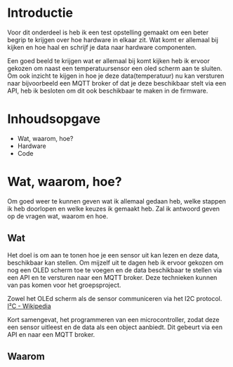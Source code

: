 # Introductie

Voor dit onderdeel is heb ik een test opstelling gemaakt om een beter begrip te krijgen over hoe hardware in elkaar zit. Wat komt er allemaal bij kijken en hoe haal en schrijf je data naar hardware componenten. 

Een goed beeld te krijgen wat er allemaal bij komt kijken heb ik ervoor gekozen om naast een temperatuursensor een oled scherm aan te sluiten.
Om ook inzicht te kijgen in hoe je deze data(temperatuur) nu kan versturen naar bijvoorbeeld een MQTT broker of dat je deze beschikbaar stelt via een API, heb ik besloten om dit ook beschikbaar te maken in de firmware.

# Inhoudsopgave
- Wat, waarom, hoe?
- Hardware
- Code

# Wat, waarom, hoe?
Om goed weer te kunnen geven wat ik allemaal gedaan heb, welke stappen ik heb doorlopen en welke keuzes ik gemaakt heb. Zal ik antwoord geven op de vragen wat, waarom en hoe.

## Wat
Het doel is om aan te tonen hoe je een sensor uit kan lezen en deze data, beschikbaar kan stellen. Om mijzelf uit te dagen heb ik ervoor gekozen om nog een OLED scherm toe te voegen en de data beschikbaar te stellen via een API en te versturen naar een MQTT broker. Deze technieken kunnen van pas komen voor het groepsproject.

Zowel het OLEd scherm als de sensor communiceren via het I2C protocol. [I²C - Wikipedia](https://en.wikipedia.org/wiki/I%C2%B2C)

Kort samengevat, het programmeren van een microcontroller, zodat deze een sensor uitleest en de data als een object aanbiedt. Dit gebeurt via een API en naar een MQTT broker.



## Waarom
